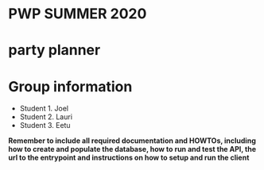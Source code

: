# PWP SUMMER 2020
# party planner
# Group information
* Student 1. Joel
* Student 2. Lauri
* Student 3. Eetu

__Remember to include all required documentation and HOWTOs, including how to create and populate the database, how to run and test the API, the url to the entrypoint and instructions on how to setup and run the client__


